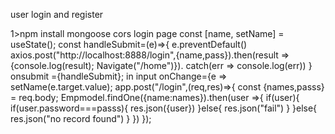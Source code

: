 user login and register

1>npm install mongoose cors 
login page
const [name, setName] = useState();
const handleSubmit=(e)=>{
    e.preventDefault()
    axios.post("http://localhost:8888/login",{name,pass}).then(result => {console.log(result);
Navigate("/home")}).
    catch(err => console.log(err))
}
onsubmit ={handleSubmit};
in input onChange={e => setName(e.target.value);
    app.post("/login",(req,res)=>{
        const {names,passs} = req.body;
        Empmodel.findOne({name:names}).then(user =>{
            if(user){
                if(user.password===passs){
                    res.json({user})
                }else{
                    res.json("fail")
                }
            }else{
                res.json("no record found")
            }
        })
    });